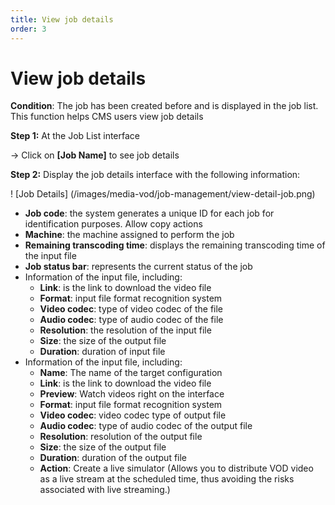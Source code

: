 ```yaml
---
title: View job details
order: 3
---
```


# View job details

**Condition**: The job has been created before and is displayed in the job list. This function helps CMS users view job details

**Step 1:** At the Job List interface

→ Click on **[Job Name]** to see job details

**Step 2:** Display the job details interface with the following information:

! [Job Details] (/images/media-vod/job-management/view-detail-job.png)

- **Job code**: the system generates a unique ID for each job for identification purposes. Allow copy actions
- **Machine**: the machine assigned to perform the job
- **Remaining transcoding time**: displays the remaining transcoding time of the input file
- **Job status bar**: represents the current status of the job
- Information of the input file, including:
  - **Link**: is the link to download the video file
  - **Format**: input file format recognition system
  - **Video codec**: type of video codec of the file
  - **Audio codec**: type of audio codec of the file
  - **Resolution**: the resolution of the input file
  - **Size**: the size of the output file
  - **Duration**: duration of input file
- Information of the input file, including:
  - **Name**: The name of the target configuration
  - **Link**: is the link to download the video file
  - **Preview**: Watch videos right on the interface
  - **Format**: input file format recognition system
  - **Video codec**: video codec type of output file
  - **Audio codec**: type of audio codec of the output file
  - **Resolution**: resolution of the output file
  - **Size**: the size of the output file
  - **Duration**: duration of the output file
  - **Action**: Create a live simulator (Allows you to distribute VOD video as a live stream at the scheduled time, thus avoiding the risks associated with live streaming.)
